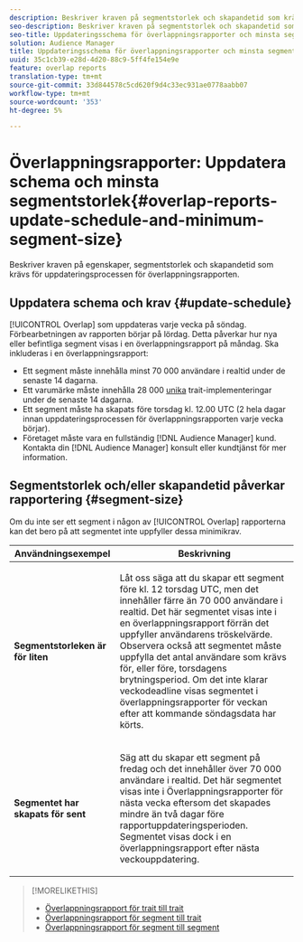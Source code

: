 ```yaml
---
description: Beskriver kraven på segmentstorlek och skapandetid som krävs för uppdateringsprocessen för överlappningsrapporten.
seo-description: Beskriver kraven på segmentstorlek och skapandetid som krävs för uppdateringsprocessen för överlappningsrapporten.
seo-title: Uppdateringsschema för överlappningsrapporter och minsta segmentstorlek
solution: Audience Manager
title: Uppdateringsschema för överlappningsrapporter och minsta segmentstorlek
uuid: 35c1cb39-e28d-4d20-88c9-5ff4fe154e9e
feature: overlap reports
translation-type: tm+mt
source-git-commit: 33d844578c5cd620f9d4c33ec931ae0778aabb07
workflow-type: tm+mt
source-wordcount: '353'
ht-degree: 5%

---
```



# Överlappningsrapporter: Uppdatera schema och minsta segmentstorlek{#overlap-reports-update-schedule-and-minimum-segment-size}

Beskriver kraven på egenskaper, segmentstorlek och skapandetid som krävs för uppdateringsprocessen för överlappningsrapporten.

## Uppdatera schema och krav {#update-schedule}

[!UICONTROL Overlap] som uppdateras varje vecka på söndag. Förbearbetningen av rapporten börjar på lördag. Detta påverkar hur nya eller befintliga segment visas i en överlappningsrapport på måndag. Ska inkluderas i en överlappningsrapport:

* Ett segment måste innehålla minst 70 000 användare i realtid under de senaste 14 dagarna.
* Ett varumärke måste innehålla 28 000 [unika](/help/using/features/traits/trait-and-segment-qualification-reference.md) trait-implementeringar under de senaste 14 dagarna.
* Ett segment måste ha skapats före torsdag kl. 12.00 UTC (2 hela dagar innan uppdateringsprocessen för överlappningsrapporten varje vecka börjar).
* Företaget måste vara en fullständig [!DNL Audience Manager] kund. Kontakta din [!DNL Audience Manager] konsult eller kundtjänst för mer information.

## Segmentstorlek och/eller skapandetid påverkar rapportering {#segment-size}

Om du inte ser ett segment i någon av [!UICONTROL Overlap] rapporterna kan det bero på att segmentet inte uppfyller dessa minimikrav.

<table id="table_BE2937C1FA314BBDBD1D026321D6E6B1"> 
 <thead> 
  <tr> 
   <th colname="col1" class="entry"> Användningsexempel </th> 
   <th colname="col2" class="entry"> Beskrivning </th> 
  </tr> 
 </thead>
 <tbody> 
  <tr> 
   <td colname="col1"> <p> <b>Segmentstorleken är för liten</b> </p> </td> 
   <td colname="col2"> <p>Låt oss säga att du skapar ett segment före kl. 12 torsdag UTC, men det innehåller färre än 70 000 användare i realtid. Det här segmentet visas inte i en <span class="wintitle"> överlappningsrapport</span> förrän det uppfyller användarens tröskelvärde. Observera också att segmentet måste uppfylla det antal användare som krävs för, eller före, torsdagens brytningsperiod. Om det inte klarar veckodeadline visas segmentet i <span class="wintitle"> överlappningsrapporter</span> för veckan efter att kommande söndagsdata har körts. </p> </td> 
  </tr> 
  <tr> 
   <td colname="col1"> <p> <b>Segmentet har skapats för sent</b> </p> </td> 
   <td colname="col2"> <p>Säg att du skapar ett segment på fredag och det innehåller över 70 000 användare i realtid. Det här segmentet visas inte i <span class="wintitle"> Överlappningsrapporter</span> för nästa vecka eftersom det skapades mindre än två dagar före rapportuppdateringsperioden. Segmentet visas dock i en <span class="wintitle"> överlappningsrapport</span> efter nästa veckouppdatering. </p> </td> 
  </tr> 
 </tbody> 
</table>

>[!MORELIKETHIS]
>
>* [Överlappningsrapport för trait till trait](../../reporting/dynamic-reports/trait-trait-overlap-report.md#trait-to-trait-overlap-report)
>* [Överlappningsrapport för segment till trait](../../reporting/dynamic-reports/segment-trait-overlap-report.md)
>* [Överlappningsrapport för segment till segment](../../reporting/dynamic-reports/segment-segment-overlap-report.md)

